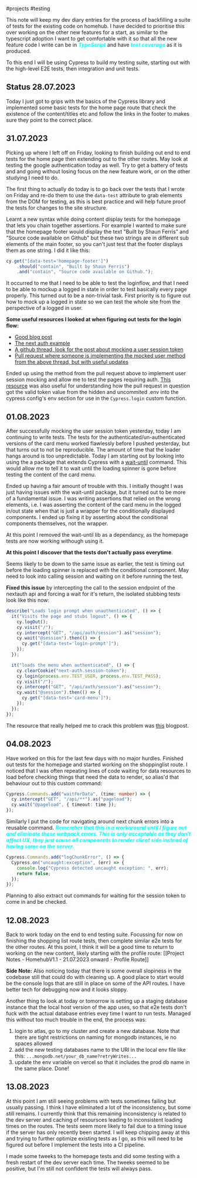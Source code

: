 #projects #testing

This note will keep my dev diary entries for the process of backfilling a suite of tests for the existing code on homehub. I have decided to prioritise this over working on the other new features for a start, as similar to the typescript adoption I want to get comfortable with it so that all the new feature code I write can be in <span style="color: cyan; font-weight: bold; font-style: italic;">TypeScript</span> and have <span style="color: cyan; font-weight: bold; font-style: italic;">test coverage</span> as it is produced.

To this end I will be using Cypress to build my testing suite, starting out with the high-level E2E tests, then integration and unit tests.

## Status 28.07.2023
Today I just got to grips with the basics of the Cypress library and implemented some basic tests for the home page route that check the existence of the content/titles etc and follow the links in the footer to makes sure they point to the correct place.

## 31.07.2023
Picking up where I left off on Friday, looking to finish building out end to end tests for the home page then extending out to the other routes. May look at testing the google authentication today as well. Try to get a battery of tests and and going without losing focus on the new feature work, or on the other studying I need to do.

The first thing to actually do today is to go back over the tests that I wrote on Friday and re-do them to use the `data-test` attribute to grab elements from the DOM for testing, as this is best practice and will help future proof the tests for changes to the site structure.

Learnt a new syntax while doing content display tests for the homepage that lets you chain together assertions. For example I wanted to make sure that the homepage footer would display the text "Built by Shaun Ferris" and "Source code available on Github" but these two strings are in different sub elements of the main footer, so you can't just test that the footer displays them as one string. I did it like this:
```typescript
cy.get("[data-test='homepage-footer']")
	.should("contain", "Built by Shaun Ferris")
	.and("contain", "Source code available on Github.");
```

It occurred to me that I need to be able to test the loginflow, and that I need to be able to mockup a logged in state in order to test basically every page properly. This turned out to be a non-trivial task. First priority is to figure out how to mock up a logged in state so we can test the whole site from the perspective of a logged in user.

**Some useful resources I looked at when figuring out tests for the login flow:**
- [Good blog post](https://filiphric.com/use-session-instead-of-login-page-object-in-cypress)
- [The next auth example](https://next-auth.js.org/tutorials/testing-with-cypress)
- [A github thread, look for the post about mocking a user session token](https://github.com/nextauthjs/next-auth/discussions/2053)
- [Pull request where someone is implementing the mocked user method from the above thread, but with useful updates](https://github.com/scientist-softserv/webstore/pull/197/files#diff-1b1a73ba561eab6738c8b62510feed5b10edcd25c56626ac79017752b806439d)

Ended up using the method from the pull request above to implement user session mocking and allow me to test the pages requiring auth. [This resource](https://www.howtocode.io/posts/cypress/cypress-environment-variables) was also useful for understanding how the pull request in question got the valid token value from the hidden and uncommited .env into the cypress config's env section for use in the `Cypress.login` custom function.

## 01.08.2023
After successfully mocking the user session token yesterday, today I am continuing to write tests. The tests for the authenticated/un-authenticated versions of the card menu worked flawlessly before I pushed yesterday, but that turns out to not be reproducible. The amount of time that the loader hangs around is too unpredictable. Today I am starting out by looking into using the a package that extends Cypress with a [wait-until](https://www.npmjs.com/package/cypress-wait-until) command. This would allow me to tell it to wait until the loading spinner is gone before testing the content of the card menu. 

Ended up having a fair amount of trouble with this. I initially thought I was just having issues with the wait-until package, but it turned out to  be more of a fundamental issue. I was writing assertions that relied on the wrong elements, i.e. I was asserting the content of the card menu in the logged in/out state when that is just a wrapper for the conditionally displayed components. I ended up fixing it by asserting about the conditional components themselves, not the wrapper. 

At this point I removed the wait-until lib as a dependancy, as the homepage tests are now working withough using it.

**At this point I discover that the tests don't actually pass everytime**.

Seems likely to be down to the same issue as earlier, the test is timing out before the loading spinner is replaced with the conditional component. May need to look into calling session and waiting on it before running the test.

**Fixed this issue** by intercepting the call to the session endpoint of the nextauth api and forcing a wait for it's return, the isolated stubbing tests look like this now:
```typescript
describe("Loads login prompt when unauthenticated", () => {
  it("Visits the page and stubs logout", () => {
    cy.logOut();
    cy.visit("/");
    cy.intercept("GET", "/api/auth/session").as("session");
    cy.wait("@session").then(() => {
      cy.get("[data-test='login-prompt']");
    });
  });

  it("loads the menu when authenticated", () => {
    cy.clearCookie("next-auth.session-token");
    cy.login(process.env.TEST_USER, process.env.TEST_PASS);
    cy.visit("/");
    cy.intercept("GET", "/api/auth/session").as("session");
    cy.wait("@session").then(() => {
      cy.get("[data-test='card-menu']");
    });
  });
});
```
The resource that really helped me to crack this problem was [this](https://webtips.dev/webtips/cypress/wait-for-element-to-disappear) blogpost.

## 04.08.2023
Have worked on this for the last few days with no major hurdles. Finished out tests for the homepage and started working on the shoppinglist route. I noticed that I was often repeating lines of code waiting for data resources to load before checking things that need the data to render, so alias'd that behaviour out to this custom command:
```typescript
Cypress.Commands.add("waitForData", (time: number) => {
  cy.intercept("GET", "/api/**").as("pageload");
  cy.wait("@pageload", { timeout: time });
});
```

Similarly I put the code for navigating around next chunk errors into a reusable command. <span style="color: cyan; font-weight: bold; font-style: italic;">Remember that this is a workaround until I figure out and eliminate these webpack errors. This is only acceptable as they don't affect UX, they just cause all components to render client side instead of having some on the server.</span>
```typescript
Cypress.Commands.add("logChunkError", () => {
  Cypress.on("uncaught:exception", (err) => {
    console.log("Cypress detected uncaught exception: ", err);
    return false;
  });
});
```

Planning to also extract out commands for waiting for the session token to come in and be checked.

## 12.08.2023
Back to work today on the end to end testing suite. Focussing for now on finishing the shopping list route tests, then complete similar e2e tests for the other routes. At this point, I think it will be a good time to return to working on the new content, likely starting with the profile route: [[Project Notes - HomehubV1.1 - 21.07.2023 onward - Profile Route]]

**Side Note:** Also noticing today that there is some overall slopiness in the codebase still that could do with cleaning up. A good place to start would  be the console logs that are still in place on some of the API routes. I have better tech for debugging now and it looks sloppy.

Another thing to look at today or tomorrow is setting up a staging database instance that the local host version of the app uses, so that e2e tests don't fuck with the actual database entries evey time I want to run tests. Managed this without too much trouble in the end, the process was:
1. login to atlas, go to my cluster and create a new database. Note that there are tight restrictions on naming for mongodb instances, ie no spaces allowed
2. add the new testing databases name to the URI in the local env file like this: `...mongodb.net/your_db_name?retryWrites...` 
3. update the env variable on vercel so that it includes the prod db name in the same place. 
Done!

## 13.08.2023
At this point I am still seeing problems with tests sometimes failing but usually passing. I think I have eliminated a lot of the inconsistency, but some still remains. I currently think that this remaining inconsistency is related to the dev server and caching of resoursces leading to inconsistent loading times on the routes. The tests seem more likely to fail due to a timing issue if the server has only recently been started. I will keep chipping away at this and trying to further optimize existing tests as I go, as this will need to be figured out before I implement the tests into a CI pipeline.

I made some tweeks to the homepage tests and did some testing with a fresh restart of the dev server each time. The tweeks seemed to be positive, but I'm still not confident the tests will always pass.